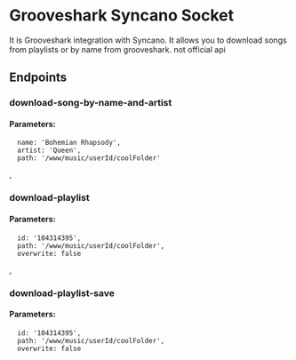# Grooveshark Syncano Socket

It is Grooveshark integration with Syncano. It allows you to download songs from playlists or by name from grooveshark. not official api

## Endpoints

### download-song-by-name-and-artist

#### Parameters:

      name: 'Bohemian Rhapsody',
      artist: 'Queen',
      path: '/www/music/userId/coolFolder'

,
### download-playlist

#### Parameters:

      id: '104314395',
      path: '/www/music/userId/coolFolder',
      overwrite: false

,
### download-playlist-save

#### Parameters:

      id: '104314395',
      path: '/www/music/userId/coolFolder',
      overwrite: false

